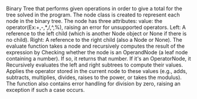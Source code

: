 Binary Tree that performs given operations in order to give a total for the tree solved in the program. 
The node class is created to represent each node in the binary tree. The node has three attributes: value: the operator(Ex:+,-,*,/,^,%), raising an error for unsupported operators. Left: A reference to the left child (which is another Node object or None if there is no child). Right: A reference to the right child (also a Node or None).
The evaluate function takes a node and recursively computes the result of the expression by Checking whether the node is an OperandNode (a leaf node containing a number). If so, it returns that number. If it's an OperatorNode, it Recursively evaluates the left and right subtrees to compute their values.
Applies the operator stored in the current node to these values (e.g., adds, subtracts, multiplies, divides, raises to the power, or takes the modulus).
The function also contains error handling for division by zero, raising an exception if such a case occurs.
